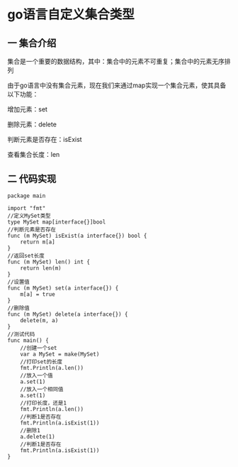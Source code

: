 # go语言自定义集合类型

## 一 集合介绍

集合是一个重要的数据结构，其中：集合中的元素不可重复；集合中的元素无序排列

由于go语言中没有集合元素，现在我们来通过map实现一个集合元素，使其具备以下功能：

增加元素：set

删除元素：delete

判断元素是否存在：isExist

查看集合长度：len

## 二 代码实现

    
    
    package main
    
    import "fmt"
    //定义MySet类型
    type MySet map[interface{}]bool
    //判断元素是否存在
    func (m MySet) isExist(a interface{}) bool {
        return m[a]
    }
    //返回set长度
    func (m MySet) len() int {
        return len(m)
    }
    //设置值
    func (m MySet) set(a interface{}) {
        m[a] = true
    }
    //删除值
    func (m MySet) delete(a interface{}) {
        delete(m, a)
    }
    //测试代码
    func main() {
        //创建一个set
        var a MySet = make(MySet)
        //打印set的长度
        fmt.Println(a.len())
        //放入一个值
        a.set(1)
        //放入一个相同值
        a.set(1)
        //打印长度，还是1
        fmt.Println(a.len())
        //判断1是否存在
        fmt.Println(a.isExist(1))
        //删除1
        a.delete(1)
        //判断1是否存在
        fmt.Println(a.isExist(1))
    }
    

